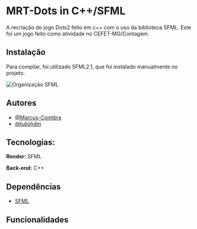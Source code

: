# MRT-Dots in C++/SFML

A recriação do jogo Dots2 feito em c++ com o uso da biblioteca SFML.
Este foi um jogo feito como atividade no CEFET-MG/Contagem.

## Instalação

Para compilar, foi utilizado SFML2.1, que foi instalado manualmente no projeto.

![Organização SFML](https://i.imgur.com/VRgmqvG.png)

## Autores

- [@Marcus-Coimbra](https://www.github.com/Marcus-Coimbra)
- [@tuliohdm](https://www.github.com/tuliohdm)

## Tecnologias:

**Render:** SFML

**Back-end:** C++

## Dependências

- [SFML](https://www.sfml-dev.org/index.php)

## Funcionalidades

